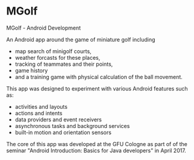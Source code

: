 # MGolf
MGolf - Android Development

An Android app around the game of miniature golf including 
- map search of minigolf courts,
- weather forcasts for these places, 
- tracking of teammates and their points,
- game history
- and a training game with physical calculation of the ball movement.

This app was designed to experiment with various Android features such as:
- activities and layouts
- actions and intents
- data providers and event receivers
- asynchronous tasks and background services
- built-in motion and orientation sensors

The core of this app was developed at the GFU Cologne as part of of the seminar 
"Android Introduction: Basics for Java developers" in April 2017.
